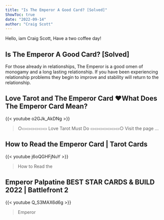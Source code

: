 ```yaml
---
title: "Is The Emperor A Good Card? [Solved]"
ShowToc: true 
date: "2022-09-14"
author: "Craig Scott" 
---
```


Hello, iam Craig Scott, Have a two coffee day!
## Is The Emperor A Good Card? [Solved]
 For those already in relationships, The Emperor is a good omen of monogamy and a long lasting relationship. If you have been experiencing relationship problems they begin to improve and stability will return to the relationship.

## Love Tarot and The Emperor Card ❤️What Does The Emperor Card Mean?
{{< youtube o2GJk_AkDNg >}}
>○▭▭▭▭▭▭ Love Tarot Must Do ▭▭▭▭▭▭▭○ Visit the page ...

## How to Read the Emperor Card | Tarot Cards
{{< youtube j6oQGHFjNuY >}}
>How to Read the 

## Emperor Palpatine BEST STAR CARDS & BUILD 2022 | Battlefront 2
{{< youtube Q_S3MAX6d6g >}}
>Emperor

